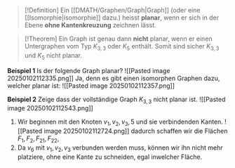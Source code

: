 >[!Definition]
>Ein [[DMATH/Graphen/Graph|Graph]] (oder eine [[Isomorphie|isomorphie]] dazu.) heisst **planar**, wenn er sich in der Ebene **ohne Kantenkreuzung** zeichnen lässt.

>[!Theorem]
>Ein Graph ist genau dann **nicht** planar, wenn er einen Untergraphen vom Typ $K_{3,3}$ oder $K_{5}$ enthält. Somit sind sicher $K_{3,3}$ und $K_{5}$ nicht planar.



**Beispiel 1**
Is der folgende Graph planar?
![[Pasted image 20250102112335.png]]
Ja, denn es gibt einen isomorphen Graphen dazu, welcher planar ist:
![[Pasted image 20250102112357.png]]


**Beispiel 2**
Zeige dass der vollständige Graph $K_{3,3}$ nicht planar ist.
![[Pasted image 20250102112543.png]]
1. Wir beginnen mit den Knoten $v_{1},v_{2},v_{3},5$ und sie verbindenden Kanten.
![[Pasted image 20250102112724.png]]
	dadurch schaffen wir die Flächen $F_{1}, F_{2}, F_{21}, F_{22}$,
2. Da $v_{6}$ mit $v_{1},v_{2},v_{3}$ verbunden werden muss, können wir ihn nicht mehr platziere, ohne eine Kante zu schneiden, egal inwelcher Fläche.